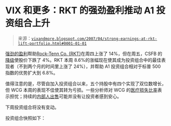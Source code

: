 <!--yml

类别：未分类

日期：2024-05-18 15:46:53

-->

# VIX 和更多：RKT 的强劲盈利推动 A1 投资组合上升

> 来源：[`vixandmore.blogspot.com/2007/04/strong-earnings-at-rkt-lift-portfolio.html#0001-01-01`](http://vixandmore.blogspot.com/2007/04/strong-earnings-at-rkt-lift-portfolio.html#0001-01-01)

[强劲的盈利](http://biz.yahoo.com/ap/070426/rock_tenn_mover.html?.v=1)帮助[Rock-Tenn Co. (RKT)](http://finance.google.com/finance?q=rkt&hl=en)在周四上涨了 14%，但在周五，CSFB 的[降级](http://news.moneycentral.msn.com/ticker/article.aspx?Feed=Bcom&Date=20070427&ID=6808991&Symbol=RKT)使股价下跌了 4%。RKT 本周 8.6%的涨幅现在使其成为投资组合中的最佳表现者（不到两个月的时间里上涨了 24%），并帮助 A1 投资组合相对于标普 500 指数的优势扩大到 6.8%。

值得注意的是，尽管自加入投资组合以来，五个持股中有四个实现了双位数增长，但 WCG 本周的表现不佳使其转为亏损。一些分析师对 WCG 的[医疗损失比率](http://biz.yahoo.com/ap/070425/health_insurers_sector_snap.html?.v=1)表示担忧；持续的[内部人出售](http://www.secform4.com/insider-trading/1279363.htm)可能并没有让投资者感到安心。

下周投资组合将没有变动。

投资组合快照如下：
